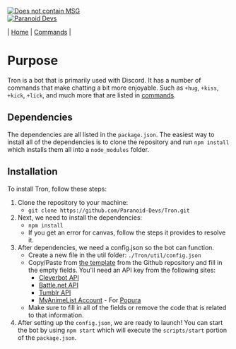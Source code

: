 <div align="left">
  <p>
    <a href="http://forthebadge.com/"><img src="http://forthebadge.com/images/badges/does-not-contain-msg.svg" alt="Does not contain MSG"></a>
    <br>
    <a href="https://discord.gg/JfskD5Q"><img src="https://discordapp.com/api/guilds/325504841541746688/embed.png" alt="Paranoid Devs"></a>
  </p>
</div>

| [Home](./README.md) | [Commands](./Commands.md) |

# Purpose

Tron is a bot that is primarily used with Discord. It has a number of commands that make chatting a
bit more enjoyable. Such as `+hug`, `+kiss`, `+kick`, `+lick`, and much more that are listed in
[commands](./Commands.md).

## Dependencies

The dependencies are all listed in the `package.json`. The easiest way to install all of the
dependencies is to clone the repository and run `npm install` which installs them all into a
`node_modules` folder.

## Installation

To install Tron, follow these steps:

1. Clone the repository to your machine:
    - `git clone https://github.com/Paranoid-Devs/Tron.git`
1. Next, we need to install the dependencies:
    - `npm install`
    - If you get an error for canvas, follow the steps it provides to resolve it.
1. After dependencies, we need a config.json so the bot can function.
    - Create a new file in the util folder: `./Tron/util/config.json`
    - Copy/Paste from [the template](./util/config_template.json) from the Github repository and
    fill in the empty fields. You'll need an API key from the following sites:
        - [Cleverbot API](https://www.cleverbot.com/api/)
        - [Battle.net API](https://dev.battle.net/)
        - [Tumblr API](https://www.tumblr.com/docs/en/api/v2)
        - [MyAnimeList Account](https://myanimelist.net/) - For
        [Popura](https://www.npmjs.com/package/popura)
    - Make sure to fill in all of the fields or remove the code that is related to that information.
1. After setting up the `config.json`, we are ready to launch! You can start the bot by using
    `npm start` which will execute the `scripts/start` portion of the `package.json`.
